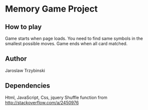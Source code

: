 # Memory Game Project

## How to play
Game starts when page loads. You need to find same symbols in the smallest possible moves. Game ends when all card matched.

## Author
Jaroslaw Trzybinski

## Dependencies
Html, JavaScript, Css, jquery
Shuffle function from http://stackoverflow.com/a/2450976
